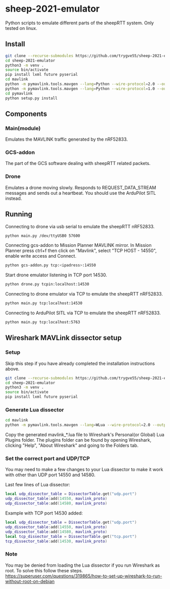 # sheep-2021-emulator
Python scripts to emulate different parts of the sheepRTT system. Only tested on linux.

## Install
```bash
git clone --recurse-submodules https://github.com/trygve55/sheep-2021-emulator
cd sheep-2021-emulator
python3 -m venv .
source bin/activate
pip install lxml future pyserial
cd mavlink
python -m pymavlink.tools.mavgen --lang=Python --wire-protocol=2.0 --output=pymavlink/dialects/v20/sheeprtt_ardupilotmega.py message_definitions/v1.0/sheeprtt_ardupilotmega.xml
python -m pymavlink.tools.mavgen --lang=Python --wire-protocol=1.0 --output=pymavlink/dialects/v10/sheeprtt_ardupilotmega.py message_definitions/v1.0/sheeprtt_ardupilotmega.xml
cd pymavlink
python setup.py install
```

## Components
### Main(module)
Emulates the MAVLINK traffic generated by the nRF52833.

### GCS-addon
The part of the GCS software dealing with sheepRTT related packets.

### Drone
Emulates a drone moving slowly. Responds to REQUEST_DATA_STREAM messages and sends out a heartbeat. You should use the ArduPilot SITL instead.

## Running
Connecting to drone via usb serial to emulate the sheepRTT nRF52833.
```bash
python main.py /dev/ttyUSB0 57600
```
Connecting gcs-addon to Mission Planner MAVLINK mirror. In Mission Planner press ctrl+f then click on "Mavlink", select "TCP HOST - 14550", enable write access and Connect.
```bash
python gcs-addon.py tcp:<ipadress>:14550
```
Start drone emulator listening in TCP port 14530.
```bash
python drone.py tcpin:localhost:14530
```
Connecting to drone emulator via TCP to emulate the sheepRTT nRF52833.
```bash
python main.py tcp:localhost:14530
```
Connecting to ArduPilot SITL via TCP to emulate the sheepRTT nRF52833.
```bash
python main.py tcp:localhost:5763
```

## Wireshark MAVLink dissector setup

### Setup
Skip this step if you have already completed the installation instructions above.
```bash
git clone --recurse-submodules https://github.com/trygve55/sheep-2021-emulator
cd sheep-2021-emulator
python3 -m venv .
source bin/activate
pip install lxml future pyserial
```

### Generate Lua dissector
```bash
cd mavlink
python -m pymavlink.tools.mavgen --lang=WLua --wire-protocol=2.0 --output=pymavlink/dialects/v20/mavlink_sheeprtt_ardupilotmega.lua message_definitions/v1.0/sheeprtt_ardupilotmega.xml
```
Copy the generated mavlink_*.lua file to Wireshark's Personal(or Global) Lua Plugins folder. The plugins folder can be found by opening Wireshark, clicking "Help", "About Wireshark" and going to the Folders tab.

### Set the correct port and UDP/TCP
You may need to make a few changes to your Lua dissector to make it work with other than UDP port 14550 and 14580.


Last few lines of Lua dissector:
```lua
local udp_dissector_table = DissectorTable.get("udp.port")
udp_dissector_table:add(14550, mavlink_proto)
udp_dissector_table:add(14580, mavlink_proto)
```
Example with TCP port 14530 added:
```lua
local udp_dissector_table = DissectorTable.get("udp.port")
udp_dissector_table:add(14550, mavlink_proto)
udp_dissector_table:add(14580, mavlink_proto)
local tcp_dissector_table = DissectorTable.get("tcp.port")
tcp_dissector_table:add(14530, mavlink_proto)
```

### Note
You may be denied from loading the Lua dissector if you run Wireshark as root. To solve this follow these steps. https://superuser.com/questions/319865/how-to-set-up-wireshark-to-run-without-root-on-debian